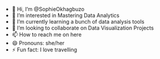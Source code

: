 - 👋 Hi, I’m @SophieOkhagbuzo
- 👀 I’m interested in Mastering Data Analytics
- 🌱 I’m currently learning a bunch of data analysis tools
- 💞️ I’m looking to collaborate on Data Visualization Projects
- 📫 How to reach me on here
- 😄 Pronouns: she/her
- ⚡ Fun fact: I love travelling

<!---
SophieOkhagbuzo/SophieOkhagbuzo is a ✨ special ✨ repository because its `README.md` (this file) appears on your GitHub profile.
You can click the Preview link to take a look at your changes.
--->
